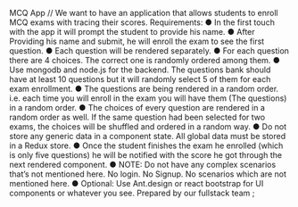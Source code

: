 MCQ App
//
We want to have an application that allows students to enroll MCQ exams
with tracing their scores.
Requirements:
● In the first touch with the app it will prompt the student to provide his name.
● After Providing his name and submit, he will enroll the exam to see the first
question.
● Each question will be rendered separately.
● For each question there are 4 choices. The correct one is randomly
ordered among them.
● Use mongodb and node.js for the backend. The questions bank should
have at least 10 questions but it will randomly select 5 of them for each
exam enrollment.
● The questions are being rendered in a random order. i.e. each time you will
enroll in the exam you will have them (The questions) in a random order.
● The choices of every question are rendered in a random order as well. If
the same question had been selected for two exams, the choices will be
shuffled and ordered in a random way.
● Do not store any generic data in a component state. All global data must
be stored in a Redux store.
● Once the student finishes the exam he enrolled (which is only five
questions) he will be notified with the score he got through the next
rendered component.
● NOTE: Do not have any complex scenarios that’s not mentioned here. No
login. No Signup. No scenarios which are not mentioned here.
● Optional: Use Ant.design or react bootstrap for UI components or
whatever you see.
Prepared by
our fullstack team ;